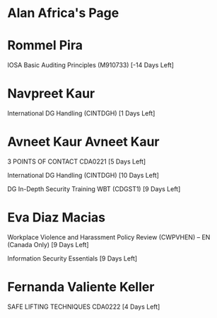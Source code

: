 # Alan Africa's Page




# Rommel Pira


IOSA Basic Auditing Principles (M910733) [-14 Days Left]



# Navpreet Kaur


International DG Handling (CINTDGH) [1 Days Left]



# Avneet Kaur Avneet Kaur


3 POINTS OF CONTACT CDA0221 [5 Days Left]

International DG Handling (CINTDGH) [10 Days Left]

DG In-Depth Security Training WBT (CDGST1) [9 Days Left]



# Eva Diaz Macias


Workplace Violence and Harassment Policy Review (CWPVHEN) – EN (Canada Only) [9 Days Left]

Information Security Essentials [9 Days Left]



# Fernanda Valiente Keller


SAFE LIFTING TECHNIQUES CDA0222 [4 Days Left]



